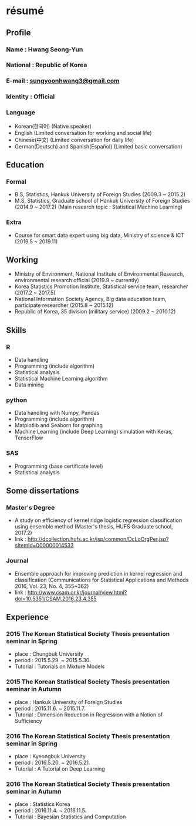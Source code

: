 # résumé    


## Profile  

### Name : Hwang Seong-Yun 
### National : Republic of Korea
### E-mail : sungyoonhwang3@gmail.com
### Identity : Official
### Language 
- Korean(한국어) (Native speaker)
- English (Limited conversation for working and social life)
- Chinese(中文) (Limited conversation for daily life) 
- German(Deutsch) and Spanish(Español) (Limited basic conversation)


## Education 

### Formal
- B.S, Statistics, Hankuk University of Foreign Studies (2009.3 ~ 2015.2) 
- M.S, Statistics, Graduate school of Hankuk University of Foreign Studies (2014.9 ~ 2017.2) (Main research topic : Statistical Machine Learning) 
### Extra
- Course for smart data expert using big data, Ministry of science & ICT (2019.5 ~ 2019.11) 


## Working

- Ministry of Environment, National Institute of Environmental Research, environmental research official (2019.9 ~ currently)
- Korea Statistics Promotion Institute, Statistical service team, researcher (2017.2 ~ 2017.5) 
- National Information Society Agency, Big data education team, participate researcher (2015.8 ~ 2015.12)
- Republic of Korea, 35 division (military service) (2009.2 ~ 2010.12)


## Skills 

### R
- Data handling
- Programming (include algorithm)
- Statistical analysis
- Statistical Machine Learning algorithm
- Data mining
### python
- Data handling with Numpy, Pandas
- Programming (include algorithm) 
- Matplotlib and Seaborn for graphing
- Machine Learning (include Deep Learning) simulation with Keras, TensorFlow
### SAS
- Programming (base certificate level)
- Statistical analysis


## Some dissertations

### Master's Degree
- A study on efficiency of kernel ridge logistic regression classification using ensemble method (Master's thesis, HUFS Graduate school, 2017.2)
- link : http://dcollection.hufs.ac.kr/jsp/common/DcLoOrgPer.jsp?sItemId=000000014533
### Journal 
- Ensemble approach for improving prediction in kernel regression and classification (Communications for Statistical Applications and Methods 2016, Vol. 23, No. 4, 355~362)
- link : http://www.csam.or.kr/journal/view.html?doi=10.5351/CSAM.2016.23.4.355


## Experience

### 2015 The Korean Statistical Society Thesis presentation seminar in Spring
- place : Chungbuk University
- period : 2015.5.29. ~ 2015.5.30.
- Tutorial : Tutorials on Mixture Models
### 2015 The Korean Statistical Society Thesis presentation seminar in Autumn
- place : Hankuk University of Foreign Studies 
- period : 2015.11.6. ~ 2015.11.7.
- Tutorial : Dimension Reduction in Regression with a Notion of Sufficiency
### 2016 The Korean Statistical Society Thesis presentation seminar in Spring
- place : Kyeongbuk University
- period : 2016.5.20. ~ 2016.5.21.
- Tutorial : A Tutorial on Deep Learning
### 2016 The Korean Statistical Society Thesis presentation seminar in Autumn
- place : Statistics Korea
- period : 2016.11.4. ~ 2016.11.5.
- Tutorial : Bayesian Statistics and Computation
  

